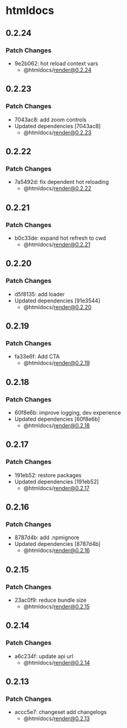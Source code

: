 # htmldocs

## 0.2.24

### Patch Changes

- 9e2b062: hot reload context vars
  - @htmldocs/render@0.2.24

## 0.2.23

### Patch Changes

- 7043ac8: add zoom controls
- Updated dependencies [7043ac8]
  - @htmldocs/render@0.2.23

## 0.2.22

### Patch Changes

- 7a5492d: fix dependent hot reloading
  - @htmldocs/render@0.2.22

## 0.2.21

### Patch Changes

- b0c33de: expand hot refresh to cwd
  - @htmldocs/render@0.2.21

## 0.2.20

### Patch Changes

- d5f8135: add loader
- Updated dependencies [91e3544]
  - @htmldocs/render@0.2.20

## 0.2.19

### Patch Changes

- fa33e6f: Add CTA
  - @htmldocs/render@0.2.19

## 0.2.18

### Patch Changes

- 60f8e6b: improve logging, dev experience
- Updated dependencies [60f8e6b]
  - @htmldocs/render@0.2.18

## 0.2.17

### Patch Changes

- 191eb52: restore packages
- Updated dependencies [191eb52]
  - @htmldocs/render@0.2.17

## 0.2.16

### Patch Changes

- 8787d4b: add .npmignore
- Updated dependencies [8787d4b]
  - @htmldocs/render@0.2.16

## 0.2.15

### Patch Changes

- 23ac0f9: reduce bundle size
  - @htmldocs/render@0.2.15

## 0.2.14

### Patch Changes

- a6c234f: update api url
  - @htmldocs/render@0.2.14

## 0.2.13

### Patch Changes

- accc5e7: changeset add changelogs
  - @htmldocs/render@0.2.13
